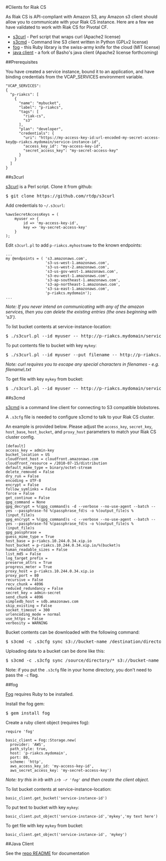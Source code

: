 #Clients for Riak CS

As Riak CS is API-compliant with Amazon S3, any Amazon s3 client should allow you to communicate with your Riak CS instance. Here are a few we have validated to work with Riak CS for Pivotal CF.

- [s3curl](#s3curl) - Perl script that wraps curl (Apache2 license)
- [s3cmd](#s3cmd) - Command line S3 client written in Python (GPLv2 license)
- [fog](#fog) - this Ruby library is the swiss-army knife for the cloud (MIT license)
- [java client](#java) - a fork of Basho's java client (Apache2 license forthcoming)

##Prerequisites

You have created a service instance, bound it to an application, and have binding credentials from the VCAP\_SERVICES environment variable.

```
"VCAP_SERVICES":
{
  "p-riakcs": [
    {
      "name": "mybucket",
      "label": "p-riakcs",
      "tags": [
        "riak-cs",
        "s3"
      ],
      "plan": "developer",
      "credentials": {
        "uri": "https://my-access-key-id:url-encoded-my-secret-access-key@p-riakcs.mydomain/service-instance-id",
        "access_key_id": "my-access-key-id",
        "secret_access_key": "my-secret-access-key"
      }
    }
  ]
}
```

##<a id='s3curl'></a>s3curl

[s3curl](https://github.com/rtdp/s3curl) is a Perl script. Clone it from github:

<pre class="terminal">
$ git clone https://github.com/rtdp/s3curl
</pre>

Add credentials to `~/.s3curl`:

```
%awsSecretAccessKeys = (
    myuser => {
        id => 'my-access-key-id',
        key => 'my-secret-access-key'
    }
);
```

Edit `s3curl.pl` to add `p-riakcs.myhostname` to the known endpoints:

```
...
my @endpoints = ( 's3.amazonaws.com',
                  's3-us-west-1.amazonaws.com',
                  's3-us-west-2.amazonaws.com',
                  's3-us-gov-west-1.amazonaws.com',
                  's3-eu-west-1.amazonaws.com',
                  's3-ap-southeast-1.amazonaws.com',
                  's3-ap-northeast-1.amazonaws.com',
                  's3-sa-east-1.amazonaws.com',
                  'p-riakcs.mydomain');
...
```
*Note: If you never intend on communicating with any of the amazon services, then you can delete the existing entries (the ones beginning with 's3').*

To list bucket contents at service-instance-location:

<pre class="terminal">
$ ./s3curl.pl --id myuser -- http://p-riakcs.mydomain/service-instance-id
</pre>

To put contents file to bucket with key `mykey`:

<pre class="terminal">
$ ./s3curl.pl --id myuser --put filename -- http://p-riakcs.mydomain/service-instance-id/mykey
</pre>

*Note: curl requires you to escape any special characters in filenames - e.g. filename\\.txt*

To get file with key `mykey` from bucket:

<pre class="terminal">
$ ./s3curl.pl --id myuser -- http://p-riakcs.mydomain/service-instance-id/mykey
</pre>

##<a id='s3cmd'></a>s3cmd

[s3cmd](http://s3tools.org/s3cmd) is a command line client for connecting to S3 compatible blobstores.

A `.s3cfg` file is needed to configure s3cmd to talk to your Riak CS cluster.

An example is provided below. Please adjust the `access_key`, `secret_key`, `host_base`, `host_bucket`, and `proxy_host` parameters to match your Riak CS cluster config.

```
[default]
access_key = admin-key
bucket_location = US
cloudfront_host = cloudfront.amazonaws.com
cloudfront_resource = /2010-07-15/distribution
default_mime_type = binary/octet-stream
delete_removed = False
dry_run = False
encoding = UTF-8
encrypt = False
follow_symlinks = False
force = False
get_continue = False
gpg_command = None
gpg_decrypt = %(gpg_command)s -d --verbose --no-use-agent --batch --yes --passphrase-fd %(passphrase_fd)s -o %(output_file)s %(input_file)s
gpg_encrypt = %(gpg_command)s -c --verbose --no-use-agent --batch --yes --passphrase-fd %(passphrase_fd)s -o %(output_file)s %(input_file)s
gpg_passphrase =
guess_mime_type = True
host_base = p-riakcs.10.244.0.34.xip.io
host_bucket = p-riakcs.10.244.0.34.xip.io/%(bucket)s
human_readable_sizes = False
list_md5 = False
log_target_prefix =
preserve_attrs = True
progress_meter = True
proxy_host = p-riakcs.10.244.0.34.xip.io
proxy_port = 80
recursive = False
recv_chunk = 4096
reduced_redundancy = False
secret_key = admin-secret
send_chunk = 4096
simpledb_host = sdb.amazonaws.com
skip_existing = False
socket_timeout = 300
urlencoding_mode = normal
use_https = False
verbosity = WARNING
```

Bucket contents can be downloaded with the following command:

<pre class="terminal">
$ s3cmd -c .s3cfg sync s3://bucket-name /destination/directory
</pre>

Uploading data to a bucket can be done like this:

<pre class="terminal">
$ s3cmd -c .s3cfg sync /source/directory/* s3://bucket-name
</pre>

Note: if you put the `.s3cfg` file in your home directory, you don't need to pass the `-c` flag.

##<a id='fog'></a>fog

[Fog](http://fog.io) requires Ruby to be installed.

Install the fog gem:

<pre class="terminal">
$ gem install fog
</pre>

Create a ruby client object (requires fog):

```
require 'fog'

basic_client = Fog::Storage.new(
  provider: 'AWS',
  path_style: true,
  host: 'p-riakcs.mydomain',
  port: 80,
  scheme: 'http',
  aws_access_key_id: 'my-access-key-id',
  aws_secret_access_key: 'my-secret-access-key')
```
*Note: try this in irb with `irb -r 'fog'` and then create the client object.*

To list bucket contents at service-instance-location:

`basic_client.get_bucket('service-instance-id')`

To put text to bucket with key `mykey`:

`basic_client.put_object('service-instance-id','mykey','my text here')`

To get file with key `mykey` from bucket:

`basic_client.get_object('service-instance-id', 'mykey')`

##<a id='java'></a>Java Client

See the [repo README](https://github.com/cloudfoundry-incubator/riakcs-java-client/) for documentation
